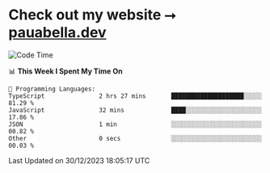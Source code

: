 # Check out my website ⭢ [pauabella.dev](https://pauabella.dev)

<!--START_SECTION:waka-->
![Code Time](http://img.shields.io/badge/Code%20Time-2%2C818%20hrs%2047%20mins-blue)

📊 **This Week I Spent My Time On** 

```text
💬 Programming Languages: 
TypeScript               2 hrs 27 mins       ████████████████████░░░░░   81.29 % 
JavaScript               32 mins             ████░░░░░░░░░░░░░░░░░░░░░   17.86 % 
JSON                     1 min               ░░░░░░░░░░░░░░░░░░░░░░░░░   00.82 % 
Other                    0 secs              ░░░░░░░░░░░░░░░░░░░░░░░░░   00.03 % 
```


 Last Updated on 30/12/2023 18:05:17 UTC
<!--END_SECTION:waka-->
